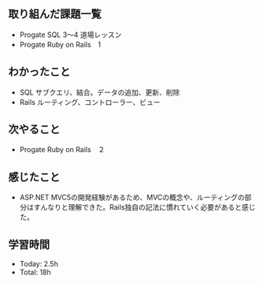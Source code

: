 ## 取り組んだ課題一覧
- Progate SQL 3〜4 道場レッスン
- Progate Ruby on Rails　1
## わかったこと
- SQL サブクエリ、結合。データの追加、更新、削除
- Rails ルーティング、コントローラー、ビュー
## 次やること
- Progate Ruby on Rails　２
## 感じたこと
- ASP.NET MVC5の開発経験があるため、MVCの概念や、ルーティングの部分はすんなりと理解できた。Rails独自の記法に慣れていく必要があると感じた。
## 学習時間
- Today: 2.5h
- Total: 18h
